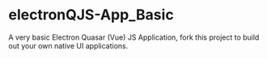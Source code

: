 # electronQJS-App_Basic
A very basic Electron Quasar (Vue) JS Application, fork this project to build out your own native UI applications.
